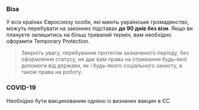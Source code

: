 ### Віза
У всіх країнах Євросоюзу особи, які мають українське громадянство, можуть перебувати на законних підставах **до 90 днів без візи**. Якщо ви плануєте залишитись на більш тривалий термін, вам необхідно оформити Temporary Protection.
>Зверніть увагу, перебування протягом зазначеного періоду, без оформлення статусу, не дає вам права на отримання будь-якої допомоги від держави, як і будь-якого соціального захисту, а також права на роботу.
### COVID-19
Необхідно бути вакцинованим однією із визнаних вакцин в ЄС